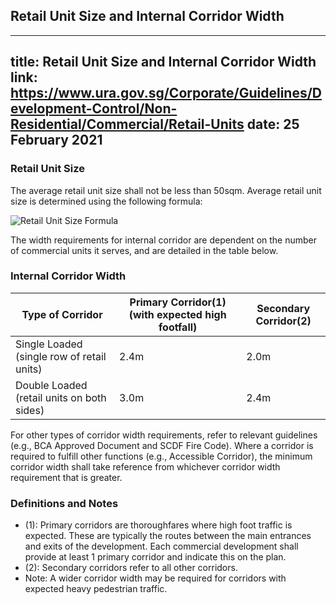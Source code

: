 
## Retail Unit Size and Internal Corridor Width
---
title: Retail Unit Size and Internal Corridor Width
link: https://www.ura.gov.sg/Corporate/Guidelines/Development-Control/Non-Residential/Commercial/Retail-Units
date: 25 February 2021
---

### Retail Unit Size

The average retail unit size shall not be less than 50sqm. Average retail unit size is determined using the following formula:

![Retail Unit Size Formula](https://www.ura.gov.sg/-/media/Corporate/Guidelines/Development-control/Commercial/Retail_Unit_Size.png?h=60%25&w=60%25)

The width requirements for internal corridor are dependent on the number of commercial units it serves, and are detailed in the table below.

### Internal Corridor Width

| Type of Corridor                           | Primary Corridor(1) (with expected high footfall) | Secondary Corridor(2) |
| ------------------------------------------ | ------------------------------------------------- | --------------------- |
| Single Loaded (single row of retail units) | 2.4m                                              | 2.0m                  |
| Double Loaded (retail units on both sides) | 3.0m                                              | 2.4m                  |

For other types of corridor width requirements, refer to relevant guidelines (e.g., BCA Approved Document and SCDF Fire Code). Where a corridor is required to fulfill other functions (e.g., Accessible Corridor), the minimum corridor width shall take reference from whichever corridor width requirement that is greater.

### Definitions and Notes

- (1): Primary corridors are thoroughfares where high foot traffic is expected. These are typically the routes between the main entrances and exits of the development. Each commercial development shall provide at least 1 primary corridor and indicate this on the plan.
- (2): Secondary corridors refer to all other corridors.
- Note: A wider corridor width may be required for corridors with expected heavy pedestrian traffic.
